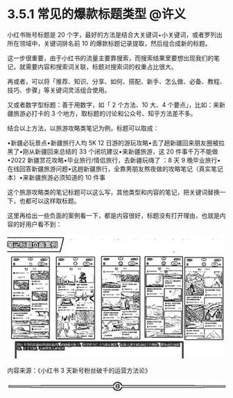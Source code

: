 # 3.5.1 常见的爆款标题类型 @许义

小红书账号标题是 20 个字，最好的方法是结合大关键词+小关键词，或者罗列出所在领域中，关键词排名前 10 的爆款标题记录提取，然后组合成新的标题。

这一步很重要，由于小红书的流量主要靠搜索，而搜索结果里要想出现我们的笔记，就需要内容和搜索词关联，标题对搜索词的权重占比很大。

再或者，可以将「推荐、知识、分享、如何、搭配、新手、怎么做、必备、教程、技巧、步骤」等关键词灵活组合使用。

又或者数字型标题：善于用数字，如「 2 个方法、10 大、4 个要点」，比如：来新疆旅游必打卡的 3 个地方，取标题的讨论和公众号、知乎方法差不多。

结合以上方法，以旅游攻略类笔记为例，标题可以取成：

•新疆必玩景点•新疆旅行人均 5K 12 日游的游玩攻略•去了趟新疆回来朋友圈被拉黑了•刚从新疆回来总结的 33 个闭坑建议•来新疆旅游，这 20 件事千万不能做•2022 新疆赏花攻略•毕业旅行/情侣旅行，去新疆玩嗨了 ：8 天 9 晚毕业旅行•在线回答新疆旅游问题•这趟新疆旅行，全靠男朋友熬夜做的攻略笔记（真实笔记本）•来新疆旅游必须知道的 10 件事

这个旅游攻略类的笔记标题可以这么写，其他类型和内容的笔记，把关键词替换一下，也都可以这样取标题。

这里再给出一些负面的案例看一下，都是内容很好，标题没有打开理由，也就是内容的好用户看不到：

![](img/19303eaad9e105368a6b50387683a158.png)

内容来源：《小红书 3 天新号粉丝破千的运营方法论》

![](img/fb91ee241585f33667363a0f754604fc.png)